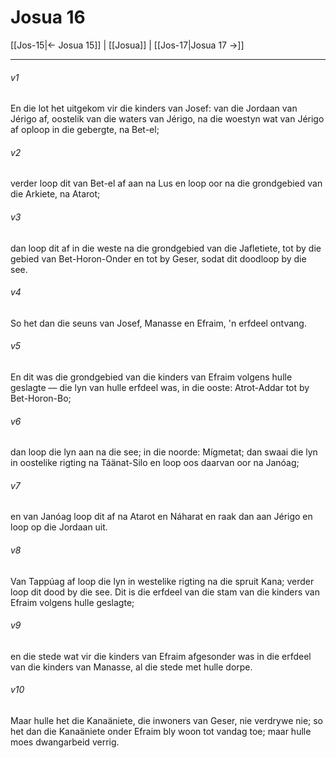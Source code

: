 # Josua 16

[[Jos-15|← Josua 15]] | [[Josua]] | [[Jos-17|Josua 17 →]]
***

###### v1
En die lot het uitgekom vir die kinders van Josef: van die Jordaan van Jérigo af, oostelik van die waters van Jérigo, na die woestyn wat van Jérigo af oploop in die gebergte, na Bet-el; 
###### v2
verder loop dit van Bet-el af aan na Lus en loop oor na die grondgebied van die Arkiete, na Atarot; 
###### v3
dan loop dit af in die weste na die grondgebied van die Jafletiete, tot by die gebied van Bet-Horon-Onder en tot by Geser, sodat dit doodloop by die see. 
###### v4
So het dan die seuns van Josef, Manasse en Efraim, 'n erfdeel ontvang. 
###### v5
En dit was die grondgebied van die kinders van Efraim volgens hulle geslagte — die lyn van hulle erfdeel was, in die ooste: Atrot-Addar tot by Bet-Horon-Bo; 
###### v6
dan loop die lyn aan na die see; in die noorde: Mígmetat; dan swaai die lyn in oostelike rigting na Táänat-Silo en loop oos daarvan oor na Janóag; 
###### v7
en van Janóag loop dit af na Atarot en Náharat en raak dan aan Jérigo en loop op die Jordaan uit. 
###### v8
Van Tappúag af loop die lyn in westelike rigting na die spruit Kana; verder loop dit dood by die see. Dit is die erfdeel van die stam van die kinders van Efraim volgens hulle geslagte; 
###### v9
en die stede wat vir die kinders van Efraim afgesonder was in die erfdeel van die kinders van Manasse, al die stede met hulle dorpe. 
###### v10
Maar hulle het die Kanaäniete, die inwoners van Geser, nie verdrywe nie; so het dan die Kanaäniete onder Efraim bly woon tot vandag toe; maar hulle moes dwangarbeid verrig. 
